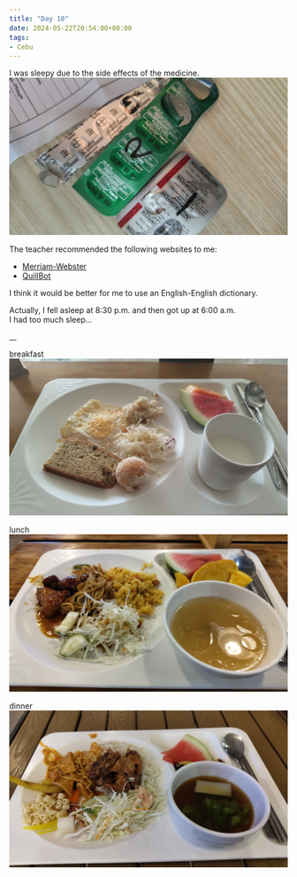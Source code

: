 ```yaml
---
title: "Day 10"
date: 2024-05-22T20:54:00+08:00
tags:
- Cebu
---
```


I was sleepy due to the side effects of the medicine.
![medicine](image1.jpg)


The teacher recommended the following websites to me:
- [Merriam-Webster](https://www.merriam-webster.com/)
- [QuillBot](https://quillbot.com/)

I think it would be better for me to use an English-English dictionary.

Actually, I fell asleep at 8:30 p.m. and then got up at 6:00 a.m.  
I had too much sleep...


__

breakfast
![breakfast](image2.jpg)

lunch
![lunch](image3.jpg)


dinner
![dinner](image4.jpg)
